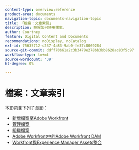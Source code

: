 ```yaml
---
content-type: overview;reference
product-area: documents
navigation-topic: documents-navigation-topic
title: 「檔案：文章索引」
description: 瞭解如何使用檔案。
author: Courtney
feature: Digital Content and Documents
recommendations: noDisplay, noCatalog
exl-id: 75635712-c237-4a83-9ab0-fe37c8069284
source-git-commit: ddff70b61a2c3b3479e278bb3bb8628ac83f5c97
workflow-type: tm+mt
source-wordcount: '39'
ht-degree: 0%

---
```


# 檔案：文章索引

<!-- Audited: 1/2024 -->

本節包含下列子章節：

* [新增檔案至Adobe Workfront](../documents/adding-documents-to-workfront/add-new-documents-to-workfront.md)
* [管理檔案](../documents/managing-documents/manage-documents.md)
* [組織檔案](../documents/organizing-documents/organize-documents.md)
* [Adobe Workfront中的Adobe Workfront DAM](../documents/workfront-dam-within-workfront/workfront-dam-in-workfrontt.md)
* [Workfront與Experience Manager Assets整合](../documents/workfront-and-experience-manager-integrations/wf-experience-manager-integrations.md)
